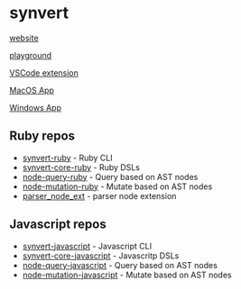 # synvert

[website](https://synvert.net)

[playground](https://playground.synvert.net)

[VSCode extension](https://marketplace.visualstudio.com/items?itemName=xinminlabs.synvert)

[MacOS App](https://download-synvert.xinminlabs.com/download/latest/osx)

[Windows App](https://download-synvert.xinminlabs.com/download/latest/windows_64)

## Ruby repos

- [synvert-ruby](https://github.com/xinminlabs/synvert-ruby) - Ruby CLI
- [synvert-core-ruby](https://github.com/xinminlabs/synvert-core-ruby) - Ruby DSLs
- [node-query-ruby](https://github.com/xinminlabs/node-query-ruby) - Query based on AST nodes
- [node-mutation-ruby](https://github.com/xinminlabs/node-mutation-ruby) - Mutate based on AST nodes
- [parser_node_ext](https://github.com/xinminlabs/parser_node_ext) - parser node extension

## Javascript repos

- [synvert-javascript](https://github.com/xinminlabs/synvert-javascript) - Javascript CLI
- [synvert-core-javascript](https://github.com/xinminlabs/synvert-core-javascript) - Javascritp DSLs
- [node-query-javascript](https://github.com/xinminlabs/node-query-javascript) - Query based on AST nodes
- [node-mutation-javascript](https://github.com/xinminlabs/node-mutation-javascript) - Mutate based on AST nodes
